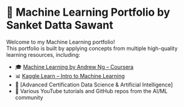 # 🧠 Machine Learning Portfolio by Sanket Datta Sawant

Welcome to my Machine Learning portfolio!  
This portfolio is built by applying concepts from multiple high-quality learning resources, including:

- 🎓 [Machine Learning by Andrew Ng – Coursera](https://www.coursera.org/learn/machine-learning)
- 📊 [Kaggle Learn – Intro to Machine Learning](https://www.kaggle.com/learn/intro-to-machine-learning)
- 📘 [Advanced Certification Data Science & Artificial Intelligence]
- 🧠 Various YouTube tutorials and GitHub repos from the AI/ML community
